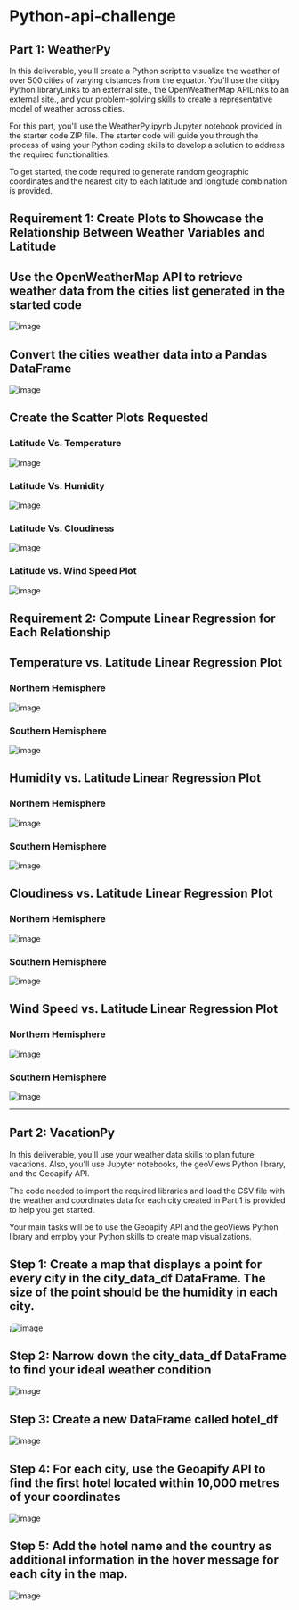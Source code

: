 # Python-api-challenge

## Part 1: WeatherPy
In this deliverable, you'll create a Python script to visualize the weather of over 500 cities of varying distances from the equator. You'll use the citipy Python libraryLinks to an external site., the OpenWeatherMap APILinks to an external site., and your problem-solving skills to create a representative model of weather across cities.

For this part, you'll use the WeatherPy.ipynb Jupyter notebook provided in the starter code ZIP file. The starter code will guide you through the process of using your Python coding skills to develop a solution to address the required functionalities.

To get started, the code required to generate random geographic coordinates and the nearest city to each latitude and longitude combination is provided.

## Requirement 1: Create Plots to Showcase the Relationship Between Weather Variables and Latitude

## Use the OpenWeatherMap API to retrieve weather data from the cities list generated in the started code

![image](https://github.com/user-attachments/assets/2d9f286a-9a4c-45dd-8a14-d28f69285c88)

## Convert the cities weather data into a Pandas DataFrame

![image](https://github.com/user-attachments/assets/e7cd7d38-5e85-49f4-b3da-cf9a6d360c48)

## Create the Scatter Plots Requested

### Latitude Vs. Temperature
![image](https://github.com/user-attachments/assets/64cd8447-f792-47b0-8c21-2b9d84fe7017)

### Latitude Vs. Humidity
![image](https://github.com/user-attachments/assets/eaaeacbf-4c0b-48cf-9f19-df2d00ed1643)

### Latitude Vs. Cloudiness 
![image](https://github.com/user-attachments/assets/49417ddf-9336-4f4d-8e5d-54d1733b7b0a)

### Latitude vs. Wind Speed Plot

![image](https://github.com/user-attachments/assets/369a5456-24be-4d5a-b483-64c7f5df3880)

## Requirement 2: Compute Linear Regression for Each Relationship

##  Temperature vs. Latitude Linear Regression Plot
### Northern Hemisphere

![image](https://github.com/user-attachments/assets/0588710c-7710-4fbb-a2c4-496dd3738a04)


### Southern Hemisphere

![image](https://github.com/user-attachments/assets/8280465f-a2ef-4fd3-bcdb-b63f366c066c)

## Humidity vs. Latitude Linear Regression Plot
### Northern Hemisphere
![image](https://github.com/user-attachments/assets/0ff98dc4-1fb4-4ebe-95d2-af6a3597fe1c)


### Southern Hemisphere

![image](https://github.com/user-attachments/assets/58b262b3-1a2c-4bb9-9bb9-c2ff60fc8a00)


## Cloudiness vs. Latitude Linear Regression Plot

### Northern Hemisphere
![image](https://github.com/user-attachments/assets/59fa4b9e-9dd8-48e8-8f05-c069bd107ba0)

### Southern Hemisphere

![image](https://github.com/user-attachments/assets/9c4f783c-7bb7-4e18-b1e0-2085ae9ec2fa)


## Wind Speed vs. Latitude Linear Regression Plot

### Northern Hemisphere

![image](https://github.com/user-attachments/assets/80976082-a6cf-4ff0-ac31-26ee3b2eb876)

### Southern Hemisphere

![image](https://github.com/user-attachments/assets/7a17aaa2-572b-4d8e-baa0-164152f9fe90)

-----------------------------------------------------------------------------------------------

## Part 2: VacationPy

In this deliverable, you'll use your weather data skills to plan future vacations. Also, you'll use Jupyter notebooks, the geoViews Python library, and the Geoapify API.

The code needed to import the required libraries and load the CSV file with the weather and coordinates data for each city created in Part 1 is provided to help you get started.

Your main tasks will be to use the Geoapify API and the geoViews Python library and employ your Python skills to create map visualizations.


## Step 1: Create a map that displays a point for every city in the city_data_df DataFrame. The size of the point should be the humidity in each city.
¡![image](https://github.com/user-attachments/assets/72620613-23ba-4e54-be3f-54d03ebc731f)

## Step 2: Narrow down the city_data_df DataFrame to find your ideal weather condition

![image](https://github.com/user-attachments/assets/b6597435-8be9-40c7-8178-d3c9ca159f83)

## Step 3: Create a new DataFrame called hotel_df
![image](https://github.com/user-attachments/assets/561f8b95-37f9-4e1c-b409-13651af0bb64)

## Step 4: For each city, use the Geoapify API to find the first hotel located within 10,000 metres of your coordinates

![image](https://github.com/user-attachments/assets/15bee553-5187-4d56-8769-ba97f0d485a3)

## Step 5: Add the hotel name and the country as additional information in the hover message for each city in the map.

![image](https://github.com/user-attachments/assets/3323c269-0400-4617-ba14-6337a94e79d5)
